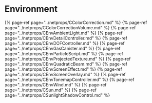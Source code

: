 # Environment


{% page-ref page="../netprops/CColorCorrection.md" %}
{% page-ref page="../netprops/CColorCorrectionVolume.md" %}
{% page-ref page="../netprops/CEnvAmbientLight.md" %}
{% page-ref page="../netprops/CEnvDetailController.md" %}
{% page-ref page="../netprops/CEnvDOFController.md" %}
{% page-ref page="../netprops/CEnvGasCanister.md" %}
{% page-ref page="../netprops/CEnvParticleScript.md" %}
{% page-ref page="../netprops/CEnvProjectedTexture.md" %}
{% page-ref page="../netprops/CEnvQuadraticBeam.md" %}
{% page-ref page="../netprops/CEnvScreenEffect.md" %}
{% page-ref page="../netprops/CEnvScreenOverlay.md" %}
{% page-ref page="../netprops/CEnvTonemapController.md" %}
{% page-ref page="../netprops/CEnvWind.md" %}
{% page-ref page="../netprops/CSun.md" %}
{% page-ref page="../netprops/CSunlightShadowControl.md" %}
